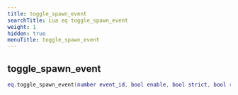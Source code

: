 ```yaml
---
title: toggle_spawn_event
searchTitle: Lua eq toggle_spawn_event
weight: 1
hidden: true
menuTitle: toggle_spawn_event
---
```

## toggle_spawn_event
```lua
eq.toggle_spawn_event(number event_id, bool enable, bool strict, bool reset) -- void
```